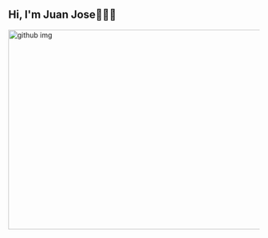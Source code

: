 ## Hi, I'm Juan Jose👋👨‍💻
<img width="600px" height="400px" alt="github img" src="https://github.com/user-attachments/assets/cd9da4dc-ac30-44e9-b31c-0eac300e3fe3" />

<!--
**juanjosevg12/juanjosevg12** is a ✨ _special_ ✨ repository because its `README.md` (this file) appears on your GitHub profile.

Here are some ideas to get you started:

- 🔭 I’m currently working on ...
- 🌱 I’m currently learning ...
- 👯 I’m looking to collaborate on ...
- 🤔 I’m looking for help with ...
- 💬 Ask me about ...
- 📫 How to reach me: ...
- 😄 Pronouns: ...
- ⚡ Fun fact: ...
-->
